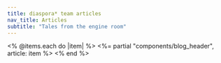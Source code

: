 ```yaml
---
title: diaspora* team articles
nav_title: Articles
subtitle: "Tales from the engine room"
---
```


<% @items.each do |item| %>
<%= partial "components/blog_header", article: item %>
<% end %>
